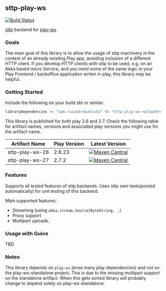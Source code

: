 ## sttp-play-ws ##

[![Build Status](https://travis-ci.org/ragb/sttp-play-ws.svg?branch=master)](https://travis-ci.org/ragb/sttp-play-ws)

[sttp][sttp] backend for [play-ws][playws].

### Goals ###

The main goal of this library is to allow the usage of sttp machinery in the context of an already existing Play app, avoiding inclusion of a different HTTP client.
If you develop HTTP clients with sttp to be used, e.g. on an Akka based micro Service, and you need some of the same logic in your Play Frontend / backoffice application writen in play, this library may be helpful.


### Getting Started ###
 
Include the following on your build.sbt or similar:
 
 
```scala
libraryDependencies += "com.ruiandrebatista" %% "sttp-play-ws-<playVersion>" % "<latest>"
```

This library is published for both play 2.6 and 2.7.
Check the following table for artifact names, versions and associated play versions you might use for the artifact name.

| Artifact Name   | Play Version | Latest Version                                                                                                                                                                                                     |
|-----------------|--------------|--------------------------------------------------------------------------------------------------------------------------------------------------------------------------------------------------------------------|
| sttp-play-ws-26 | 2.6.23       | [![Maven Central](https://maven-badges.herokuapp.com/maven-central/com.ruiandrebatista/sttp-play-ws-26_2.12/badge.svg)](https://maven-badges.herokuapp.com/maven-central/com.ruiandrebatista/sttp-play-ws-26_2.12) |
| sttp-play-ws-27 | 2.7.2        |                                                                                                                                                                                                                    [![Maven Central](https://maven-badges.herokuapp.com/maven-central/com.ruiandrebatista/sttp-play-ws-27_2.12/badge.svg)](https://maven-badges.herokuapp.com/maven-central/com.ruiandrebatista/sttp-play-ws-27_2.12)|

### Features ###

Supports all *tested* features of sttp backends. Uses sttp own tests(pooled automatically) for unit testing of this backend.

Main supported features:

* Streaming (using `akka.stream.Source[ByteString, _]`
* Proxy support
* Multipart uploads.



### Usage with Guice ###

TBD


### Notes ###

This library depends on `play-ws` (ense many play dependencies) and not on the play-ws-standalone project. This is due to the missing multipart support on the standalone artifact.
When this gets sorted library will probably change to depend solely on play-ws-standalone.






[sttp]: https://github.com/softwaremill/sttp
[playws]: https://github.com/playframework/play-ws

